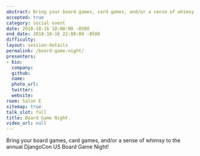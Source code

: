 ```yaml
---
abstract: Bring your board games, card games, and/or a sense of whimsy to the annual DjangoCon US Board Game Night!
accepted: true
category: social event
date: 2018-10-16 18:00:00 -0500
end_date: 2018-10-16 22:00:00 -0500
difficulty:
layout: session-details
permalink: /board-game-night/
presenters:
- bio:
  company:
  github:
  name:
  photo_url:
  twitter:
  website:
room: Salon E
sitemap: true
talk_slot: full
title: Board Game Night
video_url: null
---
```

Bring your board games, card games, and/or a sense of whimsy to the annual DjangoCon US Board Game Night!

